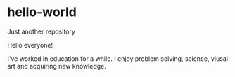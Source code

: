 # hello-world
Just another repository

Hello everyone!

I've worked in education for a while. I enjoy problem solving, science, viusal art and acquiring new knowledge.




